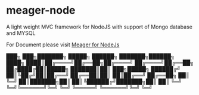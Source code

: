 # meager-node
A light weight MVC framework for NodeJS with support of Mongo database and MYSQL

For Document please visit <a target='_new' href='https://codepen.io/RaguNS/project/full/XmyzqJ'>Meager for NodeJs</a>

███╗   ███╗███████╗ █████╗  ██████╗ ███████╗██████╗ 
████╗ ████║██╔════╝██╔══██╗██╔════╝ ██╔════╝██╔══██╗
██╔████╔██║█████╗  ███████║██║  ███╗█████╗  ██████╔╝
██║╚██╔╝██║██╔══╝  ██╔══██║██║   ██║██╔══╝  ██╔══██╗
██║ ╚═╝ ██║███████╗██║  ██║╚██████╔╝███████╗██║  ██║
╚═╝     ╚═╝╚══════╝╚═╝  ╚═╝ ╚═════╝ ╚══════╝╚═╝  ╚═╝
                                                    
